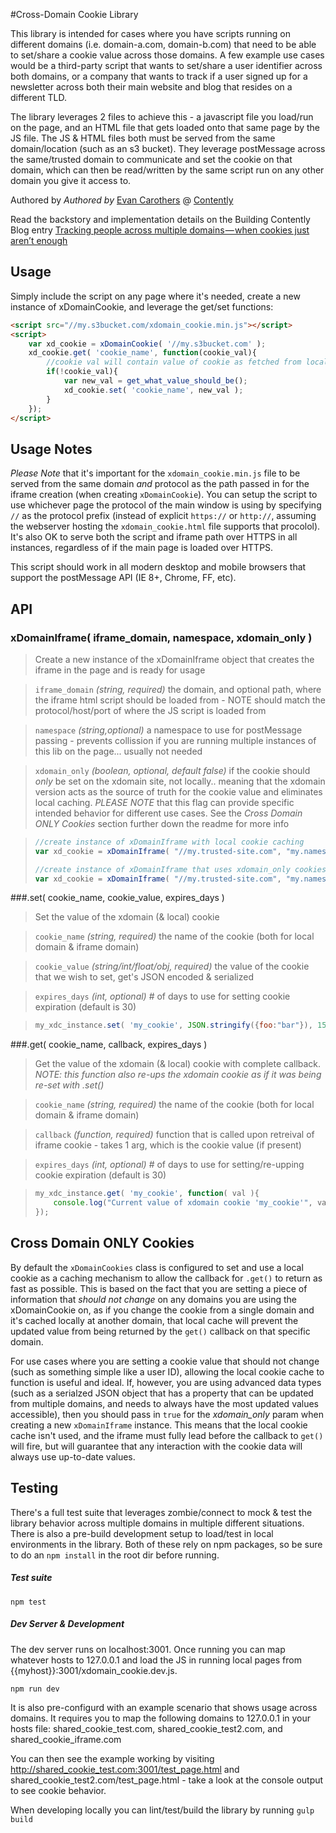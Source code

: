 
#Cross-Domain Cookie Library

This library is intended for cases where you have scripts running on different domains (i.e. domain-a.com, domain-b.com) that need to be able to set/share a cookie value across those domains. A few example use cases would be a third-party script that wants to set/share a user identifier across both domains, or a company that wants to track if a user signed up for a newsletter across both their main website and blog that resides on a different TLD.

The library leverages 2 files to achieve this - a javascript file you load/run on the page, and an HTML file that gets loaded onto that same page by the JS file. The JS & HTML files both must be served from the same domain/location (such as an s3 bucket). They leverage postMessage across the same/trusted domain to communicate and set the cookie on that domain, which can then be read/written by the same script run on any other domain you give it access to.

Authored by *Authored by* [Evan Carothers](https://github.com/ecaroth) @ [Contently](http://www.contently.com)

Read the backstory and implementation details on the Building Contently Blog entry [Tracking people across multiple domains — when cookies just aren’t enough](https://medium.com/building-contently/tracking-people-across-multiple-domains-when-cookies-just-arent-enough-b270cc95beb1)

Usage
------

Simply include the script on any page where it's needed, create a new instance of xDomainCookie, and leverage the get/set functions:

```html
<script src="//my.s3bucket.com/xdomain_cookie.min.js"></script>
<script>
	var xd_cookie = xDomainCookie( '//my.s3bucket.com' );
	xd_cookie.get( 'cookie_name', function(cookie_val){
		//cookie val will contain value of cookie as fetched from local val (if present) else from iframe (if set), else null
		if(!cookie_val){
			var new_val = get_what_value_should_be();
			xd_cookie.set( 'cookie_name', new_val );
		}
	});
</script>
```

Usage Notes
------

_Please Note_ that it's important for the `xdomain_cookie.min.js` file to be served from the same domain _and_ protocol as the path passed in for the iframe creation (when creating `xDomainCookie`). You can setup the script to use whichever page the protocol of the main window is using by specifying `//` as the protocol prefix (instead of explicit `https://` or `http://`, assuming the webserver hosting the `xdomain_cookie.html` file supports that procolol). It's also OK to serve both the script and iframe path over HTTPS in all instances, regardless of if the main page is loaded over HTTPS.

This script should work in all modern desktop and mobile browsers that support the postMessage API (IE 8+, Chrome, FF, etc).

API
------

### xDomainIframe( iframe_domain, namespace, xdomain_only )
> Create a new instance of the xDomainIframe object that creates the iframe in the page and is ready for usage

> `iframe_domain` _(string, required)_ the domain, and optional path, where the iframe html script should be loaded from - NOTE should match the protocol/host/port of where the JS script is loaded from

> `namespace` _(string,optional)_ a namespace to use for postMessage passing - prevents collission if you are running multiple instances of this lib on the page... usually not needed

> `xdomain_only` _(boolean, optional, default false)_ if the cookie should _only_ be set on the xdomain site, not locally.. meaning that the xdomain version acts as the source of truth for the cookie value and eliminates local caching. _PLEASE NOTE_ that this flag can provide specific intended behavior for different use cases. See the _Cross Domain ONLY Cookies_ section further down the readme for more info

> ```javascript
> //create instance of xDomainIframe with local cookie caching
> var xd_cookie = xDomainIframe( "//my.trusted-site.com", "my.namespace" );
> 
> //create instance of xDomainIframe that uses xdomain_only cookies
> var xd_cookie = xDomainIframe( "//my.trusted-site.com", "my.namespace", true );
> ```

###.set( cookie_name, cookie_value, expires_days )
> Set the value of the xdomain (& local) cookie

> `cookie_name` _(string, required)_ the name of the cookie (both for local domain & iframe domain)

> `cookie_value` _(string/int/float/obj, required)_ the value of the cookie that we wish to set, get's JSON encoded & serialized

> `expires_days` _(int, optional)_ # of days to use for setting cookie expiration (default is 30)

> ```javascript
> my_xdc_instance.set( 'my_cookie', JSON.stringify({foo:"bar"}), 15 );
> ```


###.get( cookie_name, callback, expires_days )
> Get the value of the xdomain (& local) cookie with complete callback. _NOTE: this function also re-ups the xdomain cookie as if it was being re-set with .set()_

> `cookie_name` _(string, required)_ the name of the cookie (both for local domain & iframe domain)

> `callback` _(function, required)_ function that is called upon retreival of iframe cookie - takes 1 arg, which is the cookie value (if present)

> `expires_days` _(int, optional)_ # of days to use for setting/re-upping cookie expiration (default is 30)

> ```javascript
> my_xdc_instance.get( 'my_cookie', function( val ){
> 	  console.log("Current value of xdomain cookie 'my_cookie'", val );
> });
> ```

Cross Domain ONLY Cookies
------

By default the `xDomainCookies` class is configured to set and use a local cookie as a caching mechanism to allow the callback for `.get()` to return as fast as possible. This is based on the fact that you are setting a piece of information that _should not change_ on any domains you are using the xDomainCookie on, as if you change the cookie from a single domain and it's cached locally at another domain, that local cache will prevent the updated value from being returned by the `get()` callback on that specific domain. 

For use cases where you are setting a cookie value that should not change (such as something simple like a user ID), allowing the local cookie cache to function is useful and ideal. If, however, you are using advanced data types (such as a serialzed JSON object that has a property that can be updated from multiple domains, and needs to always have the most updated values accessible), then you should pass in `true` for the _xdomain_only_ param when creating a new `xDomainIframe` instance. This means that the local cookie cache isn't used, and the iframe must fully lead before the callback to `get()` will fire, but will guarantee that any interaction with the cookie data will always use up-to-date values.


Testing
------

There's a full test suite that leverages zombie/connect to mock & test the library behavior across multiple domains in multiple different situations. There is also a pre-build development setup to load/test in local environments in the library. Both of these rely on npm packages, so be sure to do an `npm install` in the root dir before running.

##### Test suite
```
npm test
```

##### Dev Server & Development
The dev server runs on localhost:3001. Once running you can map whatever hosts to 127.0.0.1 and load the JS in running local pages from {{myhost}}:3001/xdomain_cookie.dev.js.
```
npm run dev
```

It is also pre-configurd with an example scenario that shows usage across domains. It requires you to map the following domains to 127.0.0.1 in your hosts file: shared_cookie_test.com, shared_cookie_test2.com, and shared_cookie_iframe.com

You can then see the example working by visiting http://shared_cookie_test.com:3001/test_page.html and shared_cookie_test2.com/test_page.html - take a look at the console output to see cookie behavior.

When developing locally you can lint/test/build the library by running `gulp build`
